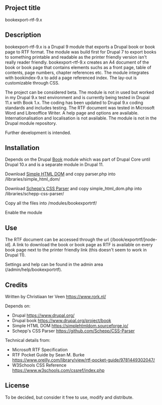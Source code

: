 ## Project title
bookexport-rtf-9.x

## Description

bookexport-rtf-9.x is a Drupal 9 module that exports a Drupal book or book page to RTF format. The module was build first for Drupal 7 to export books to something printable and readable as the printer friendly version isn't really reader friendly. bookexport-rtf-9.x creates an A4 document of the book or book page that contains elements suchs as a front page, table of contents, page numbers, chapter references etc. The module integrates with bookindex-9.x to add a page referenced index. The lay-out is customizable through CSS.

The project can be considered beta. The module is not in used but worked in my Drupal 9.x test environment and is currently being tested in Drupal 11.x with Book 1.x. The coding has been updated to Drupal 9.x coding standards and includes testing. The RTF document was tested in Microsoft Word and Libreoffice Writer. A help page and options are available. Internationalisation and localisation is not available. The module is not in the Drupal module repository.

Further development is intended.

## Installation
Depends on the Drupal [Book](https://www.drupal.org/project/book) module which was part of Drupal Core until Drupal 10.x and is a separate module in Drupal 11.

Download [Simple HTML DOM](https://simplehtmldom.sourceforge.io/) and copy parser.php into /libraries/simple_html_dom/

Download [Schepp's CSS Parser](https://github.com/Schepp/CSS-Parser) and copy simple_html_dom.php into /libraries/schepp-css-parser/

Copy all the files into /modules/bookexportrtf/

Enable the module

## Use

The RTF document can be accessed through the url (/book/exportrtf/\[node-id\]. A link to download the book or book page as RTF is available on every book page next to the printer friendly link (this doesn't seem to work in Drupal 11).

Settings and help can be found in the admin area (/admin/help/bookexportrtf).

## Credits

Written by Christiaan ter Veen <https://www.rork.nl/>

Depends on:

- Drupal <https://www.drupal.org/>
- Drupal book <https://www.drupal.org/project/book>
- Simple HTML DOM <https://simplehtmldom.sourceforge.io/>
- Schepp's CSS Parser <https://github.com/Schepp/CSS-Parser>

Technical details from:

- Microsoft RTF Specification
- RTF Pocket Guide by Sean M. Burke <https://www.oreilly.com/library/view/rtf-pocket-guide/9781449302047/>
- W3Schools CSS Reference <https://www.w3schools.com/cssref/index.php>

## License
To be decided, but consider it free to use, modify and distribute.
